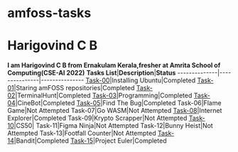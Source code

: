 # amfoss-tasks
# Harigovind C B
**I am Harigovind C B from Ernakulam Kerala,fresher at Amrita School of Computing(CSE-AI 2022)**
**Tasks List**|**Description**|**Status**
--------------|---------------|---------------
[Task-00](https://github.com/Viserion-7/amfoss-tasks/tree/main/task-00)|Installing Ubuntu|Completed
[Task-01](https://github.com/Viserion-7/amfoss-tasks/tree/main/task-01)|Staring amFOSS repositories|Completed
[Task-02](https://github.com/Viserion-7/amfoss-tasks/tree/main/task-02)|TerminalHunt|Completed
[Task-03](https://github.com/Viserion-7/amfoss-tasks/tree/main/task-03)|Programming|Completed
[Task-04](https://github.com/Viserion-7/amfoss-tasks/tree/main/task-04)|CineBot|Completed
[Task-05](https://github.com/Viserion-7/amfoss-tasks/tree/main/task-05)|Find The Bug|Completed
Task-06|Flame Game|Not Attempted
Task-07|Go WASM|Not Attempted
[Task-08](https://github.com/Viserion-7/amfoss-tasks/tree/main/task-08)|Internet Explorer|Completed
Task-09|Krypto Scrapper|Not Attempted
[Task-10](https://github.com/Viserion-7/amfoss-tasks/tree/main/task-10)|CS50|
Task-11|Figma Ninja|Not Attempted
Task-12|Bunny Heist|Not Attempted
Task-13|Footfall Counter|Not Attempted
[Task-14](https://github.com/Viserion-7/amfoss-tasks/tree/main/task-14)|Bandit|Completed
[Task-15](https://github.com/Viserion-7/amfoss-tasks/tree/main/task-15)|Project Euler|Completed


